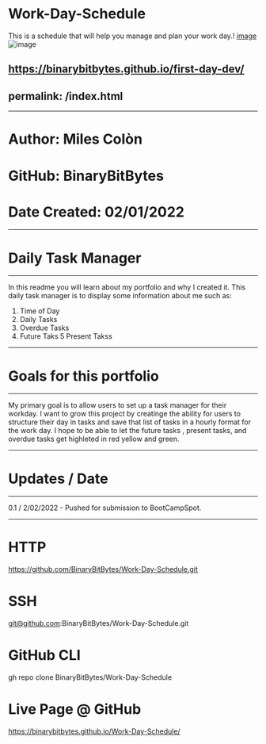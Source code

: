 # Work-Day-Schedule
This is a schedule that will help you manage and plan your work day.!
[image](image0)
![image](image1)


https://binarybitbytes.github.io/first-day-dev/
---
permalink: /index.html
---
---
# Author: Miles Colòn
# GitHub: BinaryBitBytes
# Date Created: 02/01/2022
---
# Daily Task Manager
---

In this readme you will learn about my portfolio and why I created it. This daily task manager is to display some information about me such as:

1. Time of Day
2. Daily Tasks
3. Overdue Tasks
4. Future Taks
5 Present Takss

---
# Goals for this portfolio
---

My primary goal is to  allow users to set up a task manager for their workday. I want to grow this project by creatinge  the ability for users to structure their day in tasks and save that list of tasks in a hourly format for the work day. I hope to be able to let the future tasks , present tasks, and overdue tasks get highleted in red yellow and green.

---
# Updates / Date
---
0.1 / 2/02/2022 - Pushed for submission to BootCampSpot.

---
# HTTP
https://github.com/BinaryBitBytes/Work-Day-Schedule.git
# SSH
git@github.com:BinaryBitBytes/Work-Day-Schedule.git
# GitHub CLI
gh repo clone BinaryBitBytes/Work-Day-Schedule
# Live Page @ GitHub
https://binarybitbytes.github.io/Work-Day-Schedule/

